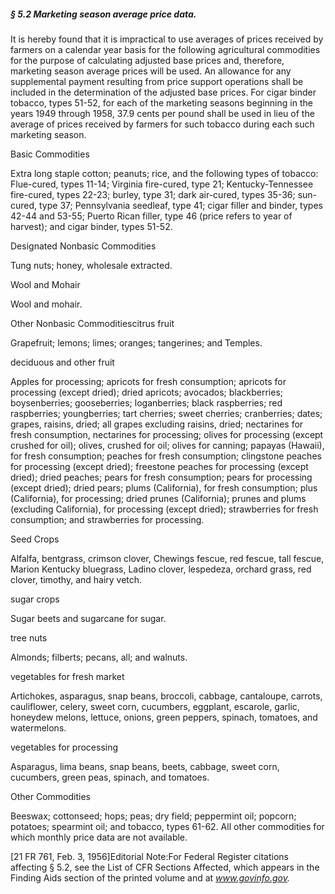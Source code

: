 ##### § 5.2 Marketing season average price data. #####

It is hereby found that it is impractical to use averages of prices received by farmers on a calendar year basis for the following agricultural commodities for the purpose of calculating adjusted base prices and, therefore, marketing season average prices will be used. An allowance for any supplemental payment resulting from price support operations shall be included in the determination of the adjusted base prices. For cigar binder tobacco, types 51-52, for each of the marketing seasons beginning in the years 1949 through 1958, 37.9 cents per pound shall be used in lieu of the average of prices received by farmers for such tobacco during each such marketing season.

Basic Commodities

Extra long staple cotton; peanuts; rice, and the following types of tobacco: Flue-cured, types 11-14; Virginia fire-cured, type 21; Kentucky-Tennessee fire-cured, types 22-23; burley, type 31; dark air-cured, types 35-36; sun-cured, type 37; Pennsylvania seedleaf, type 41; cigar filler and binder, types 42-44 and 53-55; Puerto Rican filler, type 46 (price refers to year of harvest); and cigar binder, types 51-52.

Designated Nonbasic Commodities

Tung nuts; honey, wholesale extracted.

Wool and Mohair

Wool and mohair.

Other Nonbasic Commoditiescitrus fruit

Grapefruit; lemons; limes; oranges; tangerines; and Temples.

deciduous and other fruit

Apples for processing; apricots for fresh consumption; apricots for processing (except dried); dried apricots; avocados; blackberries; boysenberries; gooseberries; loganberries; black raspberries; red raspberries; youngberries; tart cherries; sweet cherries; cranberries; dates; grapes, raisins, dried; all grapes excluding raisins, dried; nectarines for fresh consumption, nectarines for processing; olives for processing (except crushed for oil); olives, crushed for oil; olives for canning; papayas (Hawaii), for fresh consumption; peaches for fresh consumption; clingstone peaches for processing (except dried); freestone peaches for processing (except dried); dried peaches; pears for fresh consumption; pears for processing (except dried); dried pears; plums (California), for fresh consumption; plus (California), for processing; dried prunes (California); prunes and plums (excluding California), for processing (except dried); strawberries for fresh consumption; and strawberries for processing.

Seed Crops

Alfalfa, bentgrass, crimson clover, Chewings fescue, red fescue, tall fescue, Marion Kentucky bluegrass, Ladino clover, lespedeza, orchard grass, red clover, timothy, and hairy vetch.

sugar crops

Sugar beets and sugarcane for sugar.

tree nuts

Almonds; filberts; pecans, all; and walnuts.

vegetables for fresh market

Artichokes, asparagus, snap beans, broccoli, cabbage, cantaloupe, carrots, cauliflower, celery, sweet corn, cucumbers, eggplant, escarole, garlic, honeydew melons, lettuce, onions, green peppers, spinach, tomatoes, and watermelons.

vegetables for processing

Asparagus, lima beans, snap beans, beets, cabbage, sweet corn, cucumbers, green peas, spinach, and tomatoes.

Other Commodities

Beeswax; cottonseed; hops; peas; dry field; peppermint oil; popcorn; potatoes; spearmint oil; and tobacco, types 61-62. All other commodities for which monthly price data are not available.

[21 FR 761, Feb. 3, 1956]Editorial Note:For Federal Register citations affecting § 5.2, see the List of CFR Sections Affected, which appears in the Finding Aids section of the printed volume and at *www.govinfo.gov.*